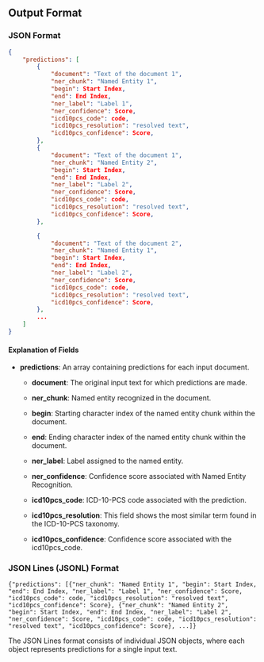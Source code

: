 ## Output Format

### JSON Format

```json
{
    "predictions": [
        {
            "document": "Text of the document 1",
            "ner_chunk": "Named Entity 1",
            "begin": Start Index,
            "end": End Index,
            "ner_label": "Label 1",
            "ner_confidence": Score,
            "icd10pcs_code": code,
            "icd10pcs_resolution": "resolved text",
            "icd10pcs_confidence": Score,
        },
        {
            "document": "Text of the document 1",
            "ner_chunk": "Named Entity 2",
            "begin": Start Index,
            "end": End Index,
            "ner_label": "Label 2",
            "ner_confidence": Score,
            "icd10pcs_code": code,
            "icd10pcs_resolution": "resolved text",
            "icd10pcs_confidence": Score,
        },

        {
            "document": "Text of the document 2",
            "ner_chunk": "Named Entity 1",
            "begin": Start Index,
            "end": End Index,
            "ner_label": "Label 2",
            "ner_confidence": Score,
            "icd10pcs_code": code,
            "icd10pcs_resolution": "resolved text",
            "icd10pcs_confidence": Score,
        },
        ...
    ]
}


```

#### Explanation of Fields

- **predictions**: An array containing predictions for each input document.

    - **document**: The original input text for which predictions are made.

    - **ner_chunk**: Named entity recognized in the document.

    - **begin**: Starting character index of the named entity chunk within the document.

    - **end**: Ending character index of the named entity chunk within the document.

    - **ner_label**: Label assigned to the named entity.

    - **ner_confidence**: Confidence score associated with Named Entity Recognition.

    - **icd10pcs_code**: ICD-10-PCS code associated with the prediction.

    - **icd10pcs_resolution**: This field shows the most similar term found in the ICD-10-PCS taxonomy.

    - **icd10pcs_confidence**: Confidence score associated with the icd10pcs_code.


### JSON Lines (JSONL) Format

```
{"predictions": [{"ner_chunk": "Named Entity 1", "begin": Start Index, "end": End Index, "ner_label": "Label 1", "ner_confidence": Score, "icd10pcs_code": code, "icd10pcs_resolution": "resolved text", "icd10pcs_confidence": Score}, {"ner_chunk": "Named Entity 2", "begin": Start Index, "end": End Index, "ner_label": "Label 2", "ner_confidence": Score, "icd10pcs_code": code, "icd10pcs_resolution": "resolved text", "icd10pcs_confidence": Score}, ...]}
```

The JSON Lines format consists of individual JSON objects, where each object represents predictions for a single input text.